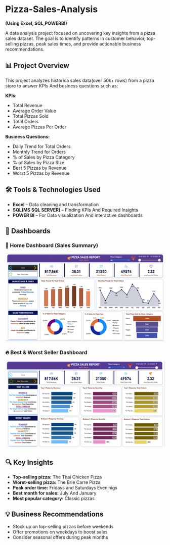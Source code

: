 # Pizza-Sales-Analysis
**(Using Excel, SQL,POWERBI)**

A data analysis project focused on uncovering key insights from a pizza sales dataset. The goal is to identify patterns in customer behavior, top-selling pizzas, peak sales times, and provide actionable business recommendations.

## 📊 Project Overview

This project analyzes historica sales data(over 50k+ rows) from a pizza store to answer KPIs And business questions such as:

**KPIs:**
- Total Revenue
- Average Order Value
- Total Pizzas Sold
- Total Orders
- Average Pizzas Per Order

**Business Questions:**
- Daily Trend for Total Orders
- Monthly Trend for Orders
- % of Sales by Pizza Category
- % of Sales by Pizza Size
- Best 5 Pizzas by Revenue
- Worst 5 Pizzas by Revenue

## 🛠️ Tools & Technologies Used

- **Excel** – Data cleaning and transformation
- **SQL(MS SQL SERVER)** – Finding KPIs And Required Insights
- **POWER BI** – For Data visualization And interactive dashboards

## 📸 Dashboards

### 📅 Home Dashboard (Sales Summary)

![Home Dashboard](./Home_Dashboard.png)

### 🔥 Best & Worst Seller Dashboard

![Best and Worst Seller Dashboard](./Best_Worst_Sellers_Dashboard.png)


## 🔍 Key Insights

- **Top-selling pizza:** The Thai Chicken Pizza
- **Worst-selling pizza:** The Brie Carre Pizza
- **Peak order time:** Fridays and Saturdays Eveninigs
- **Best month for sales:** July And January
- **Most popular category:** Classic pizzas

## 💡 Business Recommendations

- Stock up on top-selling pizzas before weekends
- Offer promotions on weekdays to boost sales
- Consider seasonal offers during peak months

